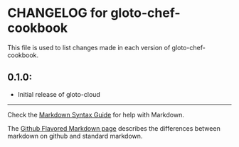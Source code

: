 # CHANGELOG for gloto-chef-cookbook

This file is used to list changes made in each version of gloto-chef-cookbook.

## 0.1.0:

* Initial release of gloto-cloud

- - -
Check the [Markdown Syntax Guide](http://daringfireball.net/projects/markdown/syntax) for help with Markdown.

The [Github Flavored Markdown page](http://github.github.com/github-flavored-markdown/) describes the differences between markdown on github and standard markdown.
